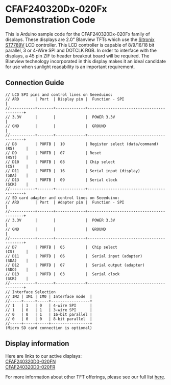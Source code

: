 # CFAF240320Dx-020Fx Demonstration Code

This is Arduino sample code for the CFAF240320Dx-020Fx family of displays. These displays are 2.0" Blanview TFTs which use the [Sitronix ST7789V](https://www.crystalfontz.com/controllers/Sitronix/ST7789V/) LCD controller. This LCD controller is capable of 8/9/16/18 bit parallel, 3 or 4-Wire SPI and DOTCLK RGB. In order to interface with the displays, a 45 pin ZIF to header breakout board will be required. The Blanview technology incorporated in this display makes it an ideal candidate for use when sunlight readability is an important requirement.
 
## Connection Guide
```
// LCD SPI pins and control lines on Seeeduino:
// ARD       | Port  | Display pin |  Function - SPI                          |
//-----------+-------+-------------+------------------------------------------+
// 3.3V      |       |             |  POWER 3.3V                              |
// GND       |       |             |  GROUND                                  |
//-----------+-------+-------------+------------------------------------------+
// D8        | PORTB |  10         | Register select (data/command)  (RS)     |
// D9        | PORTB |  07         | Reset                           (RST)    |
// D10       | PORTB |  08         | Chip select                     (CS)     |
// D11       | PORTB |  16         | Serial input (display)          (SDA)    |
// D13       | PORTB |  09         | Serial clock                    (SCK)    |
//-----------+-------+-------------+------------------------------------------+
// SD card adapter and control lines on Seeeduino:
// ARD       | Port  | Adapter pin |  Function - SPI                          |
//-----------+-------+-------------+------------------------------------------+
// 3.3V      |       |             |  POWER 3.3V                              |
// GND       |       |             |  GROUND                                  |
//-----------+-------+-------------+------------------------------------------+
// D7        | PORTB |  05         |  Chip select 				     (CS)     |
// D11       | PORTD |  06         |  Serial input (adapter)         (SDA)    |
// D12       | PORTD |  07         |  Serial output (adapter)        (SDO)    |
// D13       | PORTD |  03         |  Serial clock                   (SCK)    |
//-----------+-------+-------------+------------------------------------------+
// Interface Selection
// IM2 | IM1 | IM0 | Interface mode  |
//-----+-----+-----+-----------------+
// 1   | 1   | 0   | 4-wire SPI      |
// 1   | 0   | 1   | 3-wire SPI      |
// 0   | 0   | 1   | 16-bit parallel |
// 0   | 0   | 0   | 8-bit parallel  |
//-----+-----+-----+-----------------+
(Micro SD card connection is optional)
```
## Display information
Here are links to our active displays:\
[CFAF240320D0-020FN](https://www.crystalfontz.com/product/cfaf240320d0020fn-240x320-2-inch-transflective-tft)\
[CFAF240320D0-020FR](https://www.crystalfontz.com/product/cfaf240320d0020fr-240x320-2-inch-sunlight-readable-tft-display)

For more information about other TFT offerings, please see our full list [here](https://www.crystalfontz.com/c/tft-lcd-displays/25).